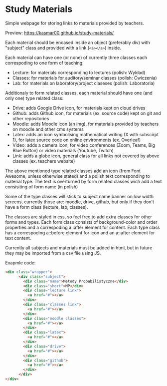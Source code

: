 # Study Materials
Simple webpage for storing links to materials provided by teachers.

Preview: https://kasmar00.github.io/study-materials/

Each material should be encased inside an object (preferably div) with "subject" class and provided with a link (`<a></a>`) inside.

Each material can have one (or none) of currently three classes each correspoding to one form of teaching:
- Lecture: for materials corresponding to lectures (polish: Wykład)
- Classes: for materials for auditory/seminar classes (polish: Ćwiczenia)
- Lab: for materials on laboratory/project claseses (polish: Laboratoria)

Additionaly to form related classes, each material should have one (and only one) type related class:
- Drive: adds Google Drive icon, for materials kept on cloud drives
- Github: adds Github icon, for materials (ex. source code) kept on git and other repositories
- Moodle: adds Moodle icon (an img), for materials provided by teachers on moodle and other cms systems
- Latex: adds an icon symbolising mathematical writing (X with subscirpt 1), for latex source code on online environments (ex. Overleaf)
- Video: adds a camera icon, for video conferences (Zoom, Teams, Big Blue Button) or video materials (Youtube, Twitch)
- Link: adds a globe icon, general class for all links not covered by above classes (ex. teachers website)

The above mentioned type related classes add an icon (from Font Awesome, unless otherwise stated) and a polish text corresponding to material type. The text is overturned by form related classes wich add a text consisiting of form name (in polish)

Some of the type classes will stick to subject name banner on low width screens, currently those are: moodle, drive, github, but only if they don't have a form class (lecture, lab, classes).

The classes are styled in css, so feel free to add extra classes for other forms and types. Each form class consists of background-color and order properties and a correspoding a::after element for content. Each type class has a correspoding a::before element for icon and an a::after element for text content.

Currently all subjects and materials must be added in html, but in future they may be imported from a csv file using JS.

Exapmle code:
```html
<div class="wrapper">
      <div class="subject">
        <div class="name">Metody Probabilistyczne</div>
        <div class="short">MP</div>
        <div class="lecture link">
          <a href="#"></a>
        </div>
        <div class="classes link">
          <a href="#"></a>
        </div>
        <div class="moodle classes">
          <a href="#"></a>
        </div>
        <div class="latex">
          <a href="#"></a>
        </div>
        <div class="drive">
          <a href="#"></a>
        </div>
        <div class="github">
          <a href="#"></a>
        </div>
      </div>
</div>
```
